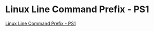 # Linux Line Command Prefix - PS1
[Linux Line Command Prefix - PS1](https://aiwithcloud.com/2022/09/16/linux_line_command_prefix___ps1/)